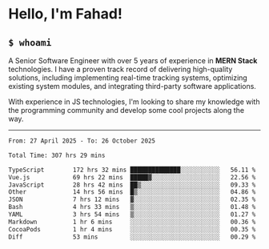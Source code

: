 <h1>Hello, I'm Fahad!</h1>

<h2><code>$ whoami</code></h2>

A Senior Software Engineer with over 5 years of experience in **MERN Stack** technologies. I have a proven track record of delivering high-quality solutions, including implementing real-time tracking systems, optimizing existing system modules, and integrating third-party software applications.

With experience in JS technologies, I'm looking to share my knowledge with the programming community and develop some cool projects along the way.

---

<!--START_SECTION:waka-->

```txt
From: 27 April 2025 - To: 26 October 2025

Total Time: 307 hrs 29 mins

TypeScript        172 hrs 32 mins ██████████████░░░░░░░░░░░   56.11 %
Vue.js            69 hrs 22 mins  █████▓░░░░░░░░░░░░░░░░░░░   22.56 %
JavaScript        28 hrs 42 mins  ██▒░░░░░░░░░░░░░░░░░░░░░░   09.33 %
Other             14 hrs 56 mins  █▒░░░░░░░░░░░░░░░░░░░░░░░   04.86 %
JSON              7 hrs 12 mins   ▓░░░░░░░░░░░░░░░░░░░░░░░░   02.35 %
Bash              4 hrs 33 mins   ▒░░░░░░░░░░░░░░░░░░░░░░░░   01.48 %
YAML              3 hrs 54 mins   ▒░░░░░░░░░░░░░░░░░░░░░░░░   01.27 %
Markdown          1 hr 6 mins     ░░░░░░░░░░░░░░░░░░░░░░░░░   00.36 %
CocoaPods         1 hr 4 mins     ░░░░░░░░░░░░░░░░░░░░░░░░░   00.35 %
Diff              53 mins         ░░░░░░░░░░░░░░░░░░░░░░░░░   00.29 %
```

<!--END_SECTION:waka-->

<!--
**heyFahad/heyFahad** is a ✨ _special_ ✨ repository because its `README.md` (this file) appears on your GitHub profile.

Here are some ideas to get you started:

- 🔭 I’m currently working on ...
- 🌱 I’m currently learning ...
- 👯 I’m looking to collaborate on ...
- 🤔 I’m looking for help with ...
- 💬 Ask me about ...
- 📫 How to reach me: ...
- 😄 Pronouns: ...
- ⚡ Fun fact: ...
-->
